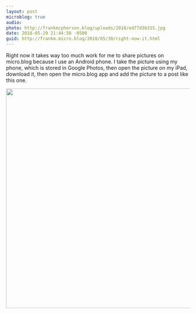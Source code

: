 ```yaml
---
layout: post
microblog: true
audio: 
photo: http://frankmcpherson.blog/uploads/2018/ed77d36315.jpg
date: 2018-05-29 21:44:58 -0500
guid: http://frankm.micro.blog/2018/05/30/right-now-it.html
---
```

Right now it takes way too much work for me to share pictures on micro.blog because I use an Android phone. I take the picture using my phone, which is stored in Google Photos, then open the picture on my iPad, download it, then open the micro.blog app and add the picture to a post like this one. 


<img src="http://frankmcpherson.blog/uploads/2018/ed77d36315.jpg" width="600" height="600" />
